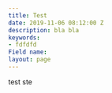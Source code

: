 ```yaml
---
title: Test
date: 2019-11-06 08:12:00 Z
description: bla bla
keywords:
- fdfdfd
Field name: 
layout: page
---
```


test ste